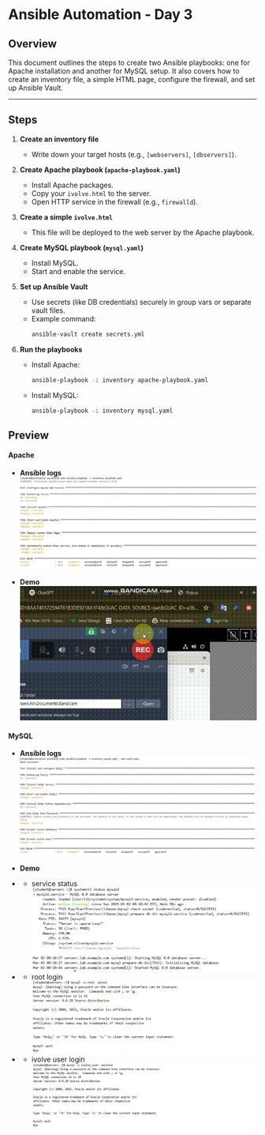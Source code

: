 # Ansible Automation - Day 3

## Overview
This document outlines the steps to create two Ansible playbooks: one for Apache installation and another for MySQL setup. It also covers how to create an inventory file, a simple HTML page, configure the firewall, and set up Ansible Vault.

---

## Steps

1. **Create an inventory file**  
   - Write down your target hosts (e.g., `[webservers]`, `[dbservers]`).

2. **Create Apache playbook (`apache-playbook.yaml`)**  
   - Install Apache packages.  
   - Copy your `ivolve.html` to the server.  
   - Open HTTP service in the firewall (e.g., `firewalld`).

3. **Create a simple `ivolve.html`**  
   - This file will be deployed to the web server by the Apache playbook.

4. **Create MySQL playbook (`mysql.yaml`)**  
   - Install MySQL.  
   - Start and enable the service.

5. **Set up Ansible Vault**  
   - Use secrets (like DB credentials) securely in group vars or separate vault files.  
   - Example command:  
     ```bash
     ansible-vault create secrets.yml
     ```

6. **Run the playbooks**  
   - Install Apache:  
     ```bash
     ansible-playbook -i inventory apache-playbook.yaml
     ```
   - Install MySQL:  
     ```bash
     ansible-playbook -i inventory mysql.yaml
     ```

## Preview

#### Apache
- **Ansible logs**
![Apache-log](/src/Apache-logs.png)

- **Demo**
![Apache](/src/Apache-install.gif)


#### MySQL
- **Ansible logs**
![mysql-log](/src/mysql-logs.png)

- **Demo**
- - service status
![mysql-demo](/src/mysql-demo1.png)
- - root login
![mysql-demo](/src/mysql-demo2.png)
- - ivolve user login
![mysql-demo](/src/mysql-demo3.png)

